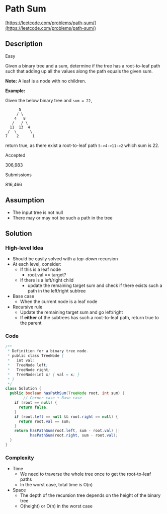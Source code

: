# Path Sum

[https://leetcode.com/problems/path-sum/](https://leetcode.com/problems/path-sum/)

## Description

Easy

Given a binary tree and a sum, determine if the tree has a root-to-leaf path such that adding up all the values along the path equals the given sum.

**Note:** A leaf is a node with no children.

**Example:**

Given the below binary tree and `sum = 22`,

```
      5
     / \
    4   8
   /   / \
  11  13  4
 /  \      \
7    2      1
```

return true, as there exist a root-to-leaf path `5->4->11->2` which sum is 22.

Accepted

306,983

Submissions

816,466

## Assumption

- The input tree is not null
- There may or may not be such a path in the tree

## Solution

### High-level Idea

- Should be easily solved with a *top-down* recursion
- At each level, consider:
  - If this is a leaf node
    - root.val == target?
  - If there is a left/right child
    - update the remaining target sum and check if there exists such a path in the left/right subtree
- Base case
  - When the current node is a leaf node
- Recursive rule
  - Update the remaining target sum and go left/right
  - If **either** of the subtrees has such a root-to-leaf path, return true to the parent

### Code

```java
/**
 * Definition for a binary tree node.
 * public class TreeNode {
 *   int val;
 *   TreeNode left;
 *   TreeNode right;
 *   TreeNode(int x) { val = x; }
 * }
 */
class Solution {
  public boolean hasPathSum(TreeNode root, int sum) {
		// Corner case + Base case
    if (root == null) {
      return false;
    }
    if (root.left == null && root.right == null) {
      return root.val == sum;
    }
    return hasPathSum(root.left, sum - root.val) ||
           hasPathSum(root.right, sum - root.val);
  }
}
```

### Complexity

- Time
  - We need to traverse the whole tree once to get the root-to-leaf paths
  - In the worst case, total time is O(n)
- Space
  - The depth of the recursion tree depends on the height of the binary tree
  - O(height) or O(n) in the worst case